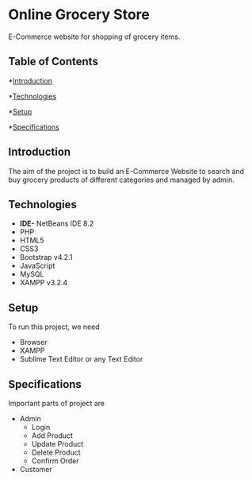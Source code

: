 # Online Grocery Store
E-Commerce website for shopping of grocery items.
## Table of Contents
*[Introduction](#general-info)

*[Technologies](#technologies)

*[Setup](#setup)

*[Specifications](#specifications)
## Introduction
The aim of the project is to build an E-Commerce Website to search and buy grocery products of different categories and managed by admin.
## Technologies
- **IDE-** NetBeans IDE 8.2
- PHP
- HTML5
- CSS3
- Bootstrap v4.2.1
- JavaScript
- MySQL
- XAMPP v3.2.4
## Setup
To run this project, we need

- Browser
- XAMPP
- Sublime Text Editor or any Text Editor
## Specifications
Important parts of project are

- Admin
  -	Login
  -	Add Product
  -	Update Product
  -	Delete Product
  -	Confirm Order
- Customer
